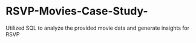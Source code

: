 # RSVP-Movies-Case-Study-
Utilized SQL to analyze the provided movie data and generate insights for RSVP
